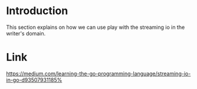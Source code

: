 # Introduction
This section explains on how we can use play with the streaming io in the writer's domain.

# Link
https://medium.com/learning-the-go-programming-language/streaming-io-in-go-d93507931185%